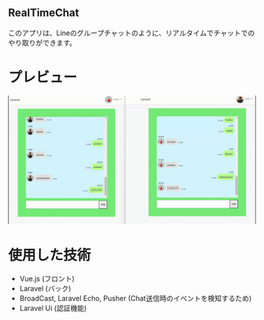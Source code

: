 ## RealTimeChat

このアプリは、Lineのグループチャットのように、リアルタイムでチャットでのやり取りができます。

# プレビュー

![chat.gif](public/github_image/chatapp.gif)

# 使用した技術
- Vue.js (フロント)
- Laravel (バック)
- BroadCast, Laravel Echo, Pusher (Chat送信時のイベントを検知するため)
- Laravel Ui (認証機能)
